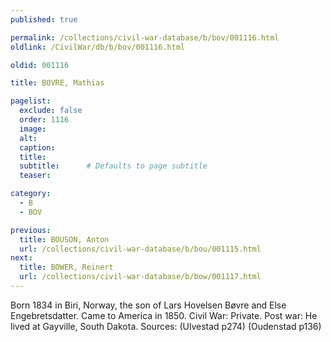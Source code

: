 ```yaml
---
published: true

permalink: /collections/civil-war-database/b/bov/001116.html
oldlink: /CivilWar/db/b/bov/001116.html

oldid: 001116

title: BOVRE, Mathias

pagelist:
  exclude: false
  order: 1116
  image: 
  alt:
  caption:
  title:
  subtitle:      # Defaults to page subtitle
  teaser:

category: 
  - B 
  - BOV

previous:
  title: BOUSON, Anton
  url: /collections/civil-war-database/b/bou/001115.html  
next:
  title: BOWER, Reinert
  url: /collections/civil-war-database/b/bow/001117.html   
---
```

Born 1834 in Biri, Norway, the son of Lars Hovelsen B&oslash;vre and Else Engebretsdatter. Came to America in 1850. Civil War: Private. Post war: He lived at Gayville, South Dakota. Sources: (Ulvestad p274) (Oudenstad p136)